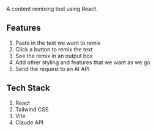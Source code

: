 A content remixing tool using React. 

## Features

1. Paste in the text we want to remix
2. Click a button to remix the text
3. See the remix in an output box
4. Add other styling and features that we want as we go 
5. Send the request to an AI API

## Tech Stack

1. React
2. Tailwind CSS
3. Vite
4. Claude API